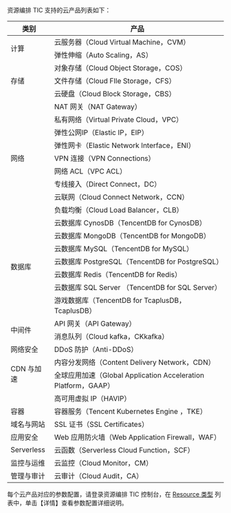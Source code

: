 资源编排 TIC 支持的云产品列表如下：

<table>
<thead>
<tr>
<th>类别</th>
<th>产品</th>
</tr>
</thead>
<tbody><tr>
<td rowspan="2">计算</td>
<td>云服务器（Cloud Virtual Machine，CVM）</td>
</tr>
<tr>
<td>弹性伸缩（Auto Scaling，AS）</td>
</tr>
<tr>
<td rowspan="3">存储</td>
<td>对象存储（Cloud Object Storage，COS）</td>
</tr>
<tr>
<td>文件存储（Cloud FIle Storage，CFS）</td>
</tr>
<tr>
<td>云硬盘（Cloud Block Storage，CBS）</td>
</tr>
<tr>
<td rowspan="9">网络</td>
<td>NAT 网关（NAT Gateway）</td>
</tr>
<tr>
<td>私有网络（Virtual Private Cloud，VPC）</td>
</tr>
<tr>
<td>弹性公网IP（Elastic IP，EIP）</td>
</tr>
<tr>
<td>弹性网卡（Elastic Network Interface，ENI）</td>
</tr>
<tr>
<td>VPN 连接（VPN Connections）</td>
</tr>
<tr>
<td>网络 ACL（VPC ACL）</td>
</tr>
<tr>
<td>专线接入（Direct Connect，DC）</td>
</tr>
<tr>
<td>云联网（Cloud Connect Network，CCN）</td>
</tr>
<tr>
<td>负载均衡（Cloud Load Balancer，CLB）</td>
</tr>
<tr>
<td rowspan="7">数据库</td>
<td>云数据库 CynosDB（TencentDB for CynosDB）</td>
</tr>
<tr>
<td>云数据库 MongoDB（TencentDB for MongoDB）</td>
</tr>
<tr>
<td>云数据库 MySQL（TencentDB for MySQL）</td>
</tr>
<tr>
<td>云数据库 PostgreSQL（TencentDB for PostgreSQL）</td>
</tr>
<tr>
<td>云数据库 Redis（TencentDB for Redis）</td>
</tr>
<tr>
<td>云数据库 SQL Server （TencentDB for SQL Server）</td>
</tr>
<tr>
<td>游戏数据库（TencentDB for TcaplusDB，TcaplusDB）</td>
</tr>
<tr>
<td rowspan="2">中间件</td>
<td>API 网关（API Gateway）</td>
</tr>
<tr>
<td>消息队列（Cloud kafka，CKkafka）</td>
</tr>
<tr>
<td>网络安全</td>
<td>DDoS 防护（Anti-DDoS）</td>
</tr>
<tr>
<td rowspan="2">CDN 与加速</td>
<td>内容分发网络（Content Delivery Network，CDN）</td>
</tr>
<tr>
<td>全球应用加速（Global Application Acceleration Platform，GAAP）</td>
</tr>
<tr>
<td></td>
<td>高可用虚拟 IP（HAVIP）</td>
</tr>
<tr>
<td>容器</td>
<td>容器服务（Tencent Kubernetes Engine ，TKE）</td>
</tr>
<tr>
<td>域名与网站</td>
<td>SSL 证书（SSL Certificates）</td>
</tr>
<tr>
<td>应用安全</td>
<td>Web 应用防火墙（Web Application Firewall，WAF）</td>
</tr>
<tr>
<td>Serverless</td>
<td>云函数（Serverless Cloud Function，SCF）</td>
</tr>
<tr>
<td>监控与运维</td>
<td>云监控（Cloud Monitor，CM）</td>
</tr>
<tr>
<td>管理与审计</td>
<td>云审计（Cloud Audit，CA）</td>
</tr>
</tbody></table>



每个云产品对应的参数配置，请登录资源编排 TIC 控制台，在 [Resource 类型](https://console.cloud.tencent.com/tic/resource-types) 列表中，单击【详情】查看参数配置详细说明。

